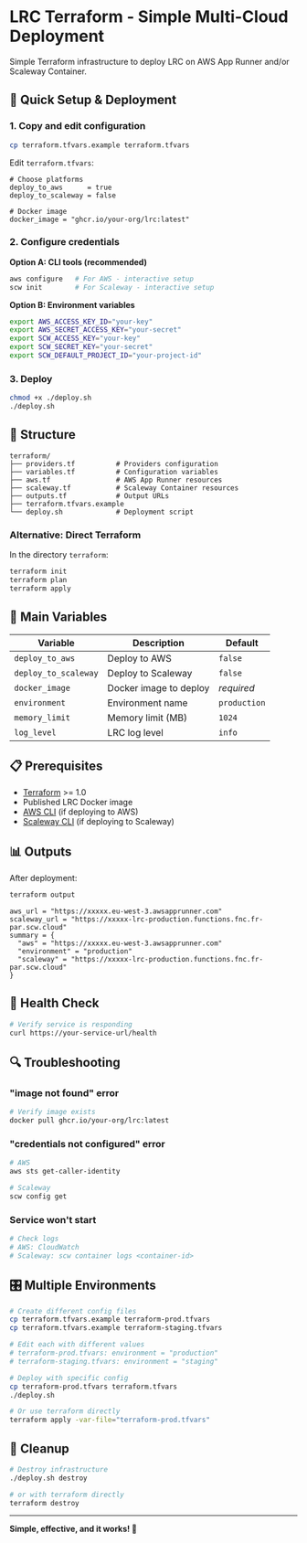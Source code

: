 # LRC Terraform - Simple Multi-Cloud Deployment

Simple Terraform infrastructure to deploy LRC on AWS App Runner and/or Scaleway
Container.

## 🚀 Quick Setup & Deployment

### 1. Copy and edit configuration

```bash
cp terraform.tfvars.example terraform.tfvars
```

Edit `terraform.tfvars`:

```hcl
# Choose platforms
deploy_to_aws      = true
deploy_to_scaleway = false

# Docker image
docker_image = "ghcr.io/your-org/lrc:latest"
```

### 2. Configure credentials

**Option A: CLI tools (recommended)**

```bash
aws configure   # For AWS - interactive setup
scw init        # For Scaleway - interactive setup
```

**Option B: Environment variables**

```bash
export AWS_ACCESS_KEY_ID="your-key"
export AWS_SECRET_ACCESS_KEY="your-secret"
export SCW_ACCESS_KEY="your-key"  
export SCW_SECRET_KEY="your-secret"
export SCW_DEFAULT_PROJECT_ID="your-project-id"
```

### 3. Deploy

```bash
chmod +x ./deploy.sh
./deploy.sh
```

## 📁 Structure

```
terraform/
├── providers.tf          # Providers configuration
├── variables.tf          # Configuration variables
├── aws.tf                # AWS App Runner resources
├── scaleway.tf           # Scaleway Container resources
├── outputs.tf            # Output URLs
├── terraform.tfvars.example
└── deploy.sh             # Deployment script
```

### Alternative: Direct Terraform

In the directory `terraform`:

```bash
terraform init
terraform plan
terraform apply
```

## 🔧 Main Variables

| Variable             | Description            | Default      |
|----------------------|------------------------|--------------|
| `deploy_to_aws`      | Deploy to AWS          | `false`      |
| `deploy_to_scaleway` | Deploy to Scaleway     | `false`      |
| `docker_image`       | Docker image to deploy | *required*   |
| `environment`        | Environment name       | `production` |
| `memory_limit`       | Memory limit (MB)      | `1024`       |
| `log_level`          | LRC log level          | `info`       |

## 📋 Prerequisites

- [Terraform](https://terraform.io) >= 1.0
- Published LRC Docker image
- [AWS CLI](https://aws.amazon.com/cli/) (if deploying to AWS)
- [Scaleway CLI](https://github.com/scaleway/scaleway-cli) (if deploying to
  Scaleway)

## 📊 Outputs

After deployment:

```bash
terraform output
```

```
aws_url = "https://xxxxx.eu-west-3.awsapprunner.com"
scaleway_url = "https://xxxxx-lrc-production.functions.fnc.fr-par.scw.cloud"
summary = {
  "aws" = "https://xxxxx.eu-west-3.awsapprunner.com"
  "environment" = "production"
  "scaleway" = "https://xxxxx-lrc-production.functions.fnc.fr-par.scw.cloud"
}
```

## 🏥 Health Check

```bash
# Verify service is responding
curl https://your-service-url/health
```

## 🔍 Troubleshooting

### "image not found" error

```bash
# Verify image exists
docker pull ghcr.io/your-org/lrc:latest
```

### "credentials not configured" error

```bash
# AWS
aws sts get-caller-identity

# Scaleway
scw config get
```

### Service won't start

```bash
# Check logs
# AWS: CloudWatch
# Scaleway: scw container logs <container-id>
```

## 🎛️ Multiple Environments

```bash
# Create different config files
cp terraform.tfvars.example terraform-prod.tfvars
cp terraform.tfvars.example terraform-staging.tfvars

# Edit each with different values
# terraform-prod.tfvars: environment = "production"
# terraform-staging.tfvars: environment = "staging"

# Deploy with specific config
cp terraform-prod.tfvars terraform.tfvars
./deploy.sh

# Or use terraform directly
terraform apply -var-file="terraform-prod.tfvars"
```

## 🧹 Cleanup

```bash
# Destroy infrastructure
./deploy.sh destroy

# or with terraform directly
terraform destroy
```

---

**Simple, effective, and it works! 🎉**
